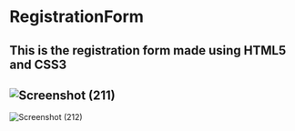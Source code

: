 # RegistrationForm
This is the registration form made using HTML5 and CSS3
-------------------------------------------------------
![Screenshot (211)](https://github.com/Harsh3054/RegistrationForm/assets/129618573/749e7235-1b7b-4d25-9809-7e33755af038)
-----------------------------------------------------------------
![Screenshot (212)](https://github.com/Harsh3054/RegistrationForm/assets/129618573/42c00f48-c20d-46cd-90e6-7fd4601f4eb5)


